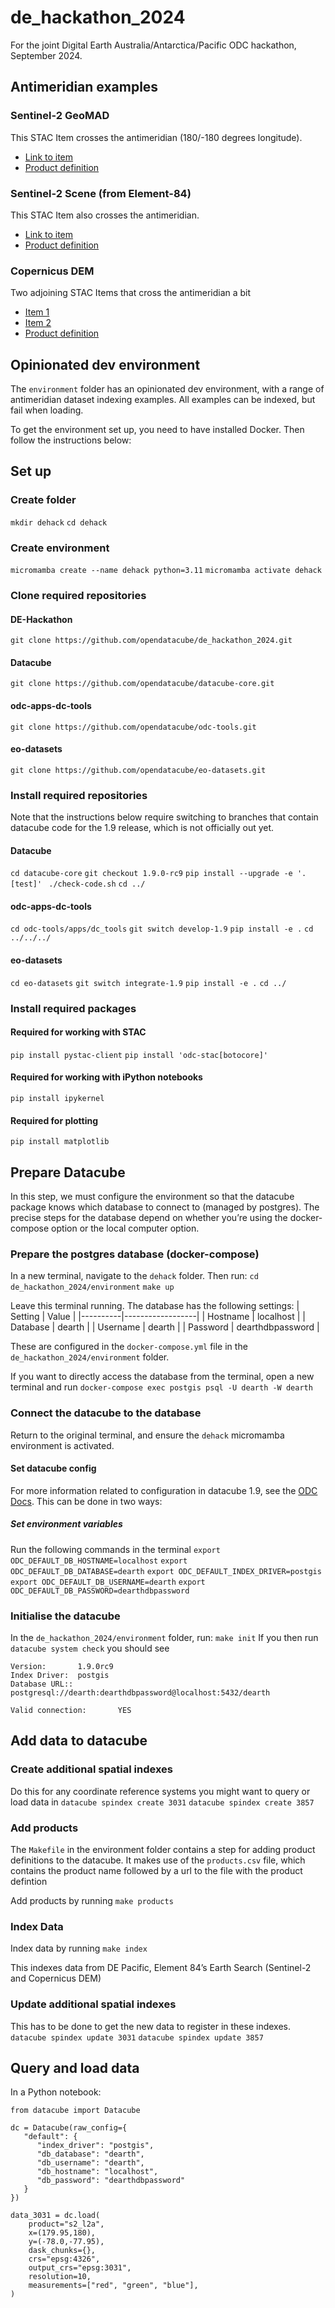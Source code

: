 # de_hackathon_2024

For the joint Digital Earth Australia/Antarctica/Pacific ODC hackathon, September 2024.

## Antimeridian examples

### Sentinel-2 GeoMAD

This STAC Item crosses the antimeridian (180/-180 degrees longitude).

* [Link to item](https://deppcpublicstorage.blob.core.windows.net/output/dep_s2_geomad/0-0-4/066/021/2023/dep_s2_geomad_066_021_2023.stac-item.json)
* [Product definition](https://raw.githubusercontent.com/digitalearthpacific/pacific-cube-in-a-box/main/products/dep_s2_geomad.odc-product.yaml)

### Sentinel-2 Scene (from Element-84)

This STAC Item also crosses the antimeridian.

* [Link to item](https://earth-search.aws.element84.com/v1/collections/sentinel-2-c1-l2a/items/S2A_T01KAA_20240825T221936_L2A)
* [Product definition](https://raw.githubusercontent.com/opendatacube/datacube-dataset-config/main/products/s2_l2a.odc-product.yaml)

### Copernicus DEM

Two adjoining STAC Items that cross the antimeridian a bit

* [Item 1](https://earth-search.aws.element84.com/v1/collections/cop-dem-glo-30/items/Copernicus_DSM_COG_10_S18_00_W180_00_DEM)
* [Item 2](https://earth-search.aws.element84.com/v1/collections/cop-dem-glo-30/items/Copernicus_DSM_COG_10_S18_00_E179_00_DEM)
* [Product definition](https://raw.githubusercontent.com/opendatacube/datacube-dataset-config/main/products/dem_cop_30.odc-product.yaml)


## Opinionated dev environment

The `environment` folder has an opinionated dev environment, with a range of antimeridian
dataset indexing examples. All examples can be indexed, but fail when loading.

To get the environment set up, you need to have installed Docker. Then follow the instructions below:

## Set up 

### Create folder
`mkdir dehack`
`cd dehack`

### Create environment
`micromamba create --name dehack python=3.11`
`micromamba activate dehack`

### Clone required repositories

#### DE-Hackathon
`git clone https://github.com/opendatacube/de_hackathon_2024.git`
#### Datacube
`git clone https://github.com/opendatacube/datacube-core.git`
#### odc-apps-dc-tools
`git clone https://github.com/opendatacube/odc-tools.git`
#### eo-datasets
`git clone https://github.com/opendatacube/eo-datasets.git`

### Install required repositories
Note that the instructions below require switching to branches that contain datacube code for the 1.9 release, which is not officially out yet.

#### Datacube
`cd datacube-core`
`git checkout 1.9.0-rc9`
`pip install --upgrade -e '.[test]' `
`./check-code.sh`
`cd ../`

#### odc-apps-dc-tools
`cd odc-tools/apps/dc_tools`
`git switch develop-1.9`
`pip install -e .`
`cd ../../../`

#### eo-datasets
`cd eo-datasets`
`git switch integrate-1.9`
`pip install -e .`
`cd ../`

### Install required packages

#### Required for working with STAC
`pip install pystac-client`
`pip install 'odc-stac[botocore]'`

#### Required for working with iPython notebooks
`pip install ipykernel`

#### Required for plotting
`pip install matplotlib`

## Prepare Datacube
In this step, we must configure the environment so that the datacube package knows which database to connect to (managed by postgres). The precise steps for the database depend on whether you’re using the docker-compose option or the local computer option.
### Prepare the postgres database (docker-compose)

In a new terminal, navigate to the `dehack` folder. Then run:
`cd de_hackathon_2024/environment`
`make up`

Leave this terminal running. The database has the following settings:
| Setting  | Value            |
|----------|------------------|
| Hostname | localhost        |
| Database | dearth           |
| Username | dearth           |
| Password | dearthdbpassword |

These are configured in the `docker-compose.yml` file in the `de_hackathon_2024/environment` folder.

If you want to directly access the database from the terminal, open a new terminal and run
`docker-compose exec postgis psql -U dearth -W dearth`

### Connect the datacube to the database
Return to the original terminal, and ensure the `dehack` micromamba environment is activated. 

#### Set datacube config
For more information related to configuration in datacube 1.9, see the [ODC Docs](https://datacube-core.readthedocs.io/en/develop-1.9/installation/database/configuration.html). This can be done in two ways:

##### Set environment variables
Run the following commands in the terminal
`export ODC_DEFAULT_DB_HOSTNAME=localhost`
`export ODC_DEFAULT_DB_DATABASE=dearth`
`export ODC_DEFAULT_INDEX_DRIVER=postgis`
`export ODC_DEFAULT_DB_USERNAME=dearth`
`export ODC_DEFAULT_DB_PASSWORD=dearthdbpassword`

### Initialise the datacube
In the `de_hackathon_2024/environment` folder, run:
`make init`
If you then run `datacube system check` you should see
```
Version:       1.9.0rc9
Index Driver:  postgis
Database URL:: postgresql://dearth:dearthdbpassword@localhost:5432/dearth

Valid connection:       YES
```
## Add data to datacube

### Create additional spatial indexes

Do this for any coordinate reference systems you might want to query or load data in
`datacube spindex create 3031`
`datacube spindex create 3857`

### Add products

The `Makefile` in the environment folder contains a step for adding product definitions to the datacube. It makes use of the `products.csv` file, which contains the product name followed by a url to the file with the product defintion

Add products by running
`make products`

### Index Data

Index data by running
`make index`

This indexes data from DE Pacific, Element 84’s Earth Search (Sentinel-2 and Copernicus DEM)
### Update additional spatial indexes
This has to be done to get the new data to register in these indexes.
`datacube spindex update 3031`
`datacube spindex update 3857`

## Query and load data
In a Python notebook:
```
from datacube import Datacube

dc = Datacube(raw_config={
   "default": {
      "index_driver": "postgis",
      "db_database": "dearth",
      "db_username": "dearth",
      "db_hostname": "localhost",
      "db_password": "dearthdbpassword"
   }
})

data_3031 = dc.load(
    product="s2_l2a",
    x=(179.95,180),
    y=(-78.0,-77.95),
    dask_chunks={},
    crs="epsg:4326",
    output_crs="epsg:3031",
    resolution=10,
    measurements=["red", "green", "blue"],
)
```